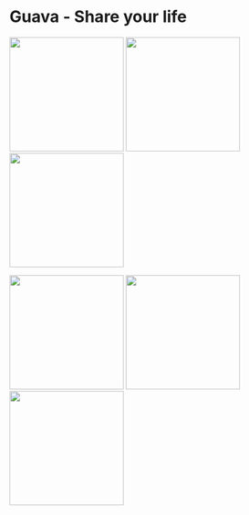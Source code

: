 # Guava - Share your life
<p float="left">
  <img src="https://user-images.githubusercontent.com/70803868/131475196-37c00098-41fd-44a1-92fe-5e6ed3513244.png" width="200">
  <img src="https://user-images.githubusercontent.com/70803868/131475186-a11a9d71-d14e-450e-a789-c2545f15503b.png" width="200">
  <img src="https://user-images.githubusercontent.com/70803868/132124567-38cce2c4-751d-4090-bba5-a8c0128dab1e.png" width="200">
</p>
<p float="left">
  <img src="https://user-images.githubusercontent.com/70803868/131714682-e38be7b6-ea1b-4855-948b-c491b056f941.png" width="200">
  <img src="https://user-images.githubusercontent.com/70803868/131714689-368d220c-5ced-4eb7-9470-3e82df6ddf9e.png" width="200">
  <img src="https://user-images.githubusercontent.com/70803868/132124569-7f8c16b9-bed2-48a8-9809-c7455aaf5983.png" width="200">
</p>










